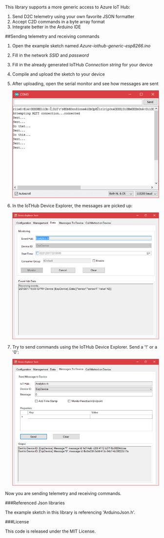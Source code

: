 This library supports a more generic access to Azure IoT Hub:

1. Send D2C telemetry using your own favorite JSON formatter
2. Accept C2D commands in a byte array format
3. Integrate better in the Arduino IDE

##Sending telemetry and receiving commands

1. Open the example sketch named _Azure-iothub-generic-esp8266.ino_
2. Fill in the network _SSID_ and _password_
3. Fill in the already generated IoTHub _Connection string_ for your device
4. Compile and upload the sketch to your device
5. After uploading, open the serial monitor and see how messages are sent

    ![alt tag](img/img02.png)

6. In the IoTHub Device Explorer, the messages are picked up:

    ![alt tag](img/img03.png)

7. Try to send commands using the IoTHub Device Explorer. Send a '!' or a '0':

    ![alt tag](img/img01.png)
	
Now you are sending telemetry and receiving commands.
	
###Referenced Json libraries	
	
The example sketch in this library is referencing 'ArduinoJson.h'.
	
###License	
	
This code is released under the MIT License.

